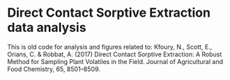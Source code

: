 # Direct Contact Sorptive Extraction data analysis

This is old code for analysis and figures related to:
Kfoury, N., Scott, E., Orians, C. & Robbat, A. (2017) Direct Contact Sorptive Extraction: A Robust Method for Sampling Plant Volatiles in the Field. Journal of Agricultural and Food Chemistry, 65, 8501–8509.

